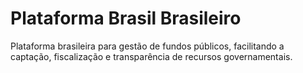 # Plataforma Brasil Brasileiro
Plataforma brasileira para gestão de fundos públicos, facilitando a captação, fiscalização e transparência de recursos governamentais.
